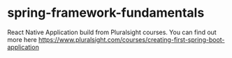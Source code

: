 # spring-framework-fundamentals
React Native Application build from Pluralsight courses. 
You can find out more here https://www.pluralsight.com/courses/creating-first-spring-boot-application
